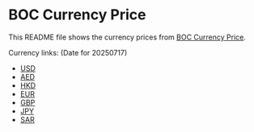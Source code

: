 # BOC Currency Price

This README file shows the currency prices from [BOC Currency Price](https://www.boc.cn/sourcedb/whpj/).

Currency links: (Date for 20250717)

- [USD](https://bocurrencyprice.techina.science/BOC_CURRENCY_PRICE/USD/20250717.json)
- [AED](https://bocurrencyprice.techina.science/BOC_CURRENCY_PRICE/AED/20250717.json)
- [HKD](https://bocurrencyprice.techina.science/BOC_CURRENCY_PRICE/HKD/20250717.json)
- [EUR](https://bocurrencyprice.techina.science/BOC_CURRENCY_PRICE/EUR/20250717.json)
- [GBP](https://bocurrencyprice.techina.science/BOC_CURRENCY_PRICE/GBP/20250717.json)
- [JPY](https://bocurrencyprice.techina.science/BOC_CURRENCY_PRICE/JPY/20250717.json)
- [SAR](https://bocurrencyprice.techina.science/BOC_CURRENCY_PRICE/SAR/20250717.json)
